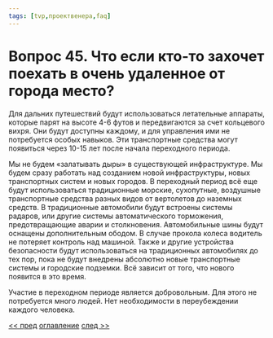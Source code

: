 ```yaml
---
tags: [tvp,проектвенера,faq]
---
```

# Вопрос 45. Что если кто-то захочет поехать в очень удаленное от города место?

Для дальних путешествий будут использоваться летательные аппараты, которые парят на высоте 4-6 футов и передвигаются за счет кольцевого вихря. Они будут доступны каждому, и для управления ими не потребуется особых навыков. Эти транспортные средства могут появиться через 10-15 лет после начала переходного периода.

Мы не будем «залатывать дыры» в существующей инфраструктуре. Мы будем сразу работать над созданием новой инфраструктуры, новых транспортных систем и новых городов. В переходный период всё еще будут использоваться традиционные морские, сухопутные, воздушные транспортные средства разных видов от вертолетов до наземных средств. В традиционные автомобили будут встроены системы радаров, или другие системы автоматического торможения, предотвращающие аварии и столкновения. Автомобильные шины будут оснащены дополнительным ободом. В случае прокола колеса водитель не потеряет контроль над машиной. Также и другие устройства безопасности будут использоваться на традиционных автомобилях до тех пор, пока не будут внедрены абсолютно новые транспортные системы и городские подземки. Всё зависит от того, что нового появится в это время.

Участие в переходном периоде является добровольным. Для этого не потребуется много людей. Нет необходимости в переубеждении каждого человека.

[<< пред](%D0%92%D0%BE%D0%BF%D1%80%D0%BE%D1%81%2044.%20%D0%A1%D0%BC%D0%BE%D0%B3%D1%83%D1%82%20%D0%BB%D0%B8%20%D0%BB%D1%8E%D0%B4%D0%B8%20%D0%B6%D0%B8%D1%82%D1%8C%20%D0%B2%D0%BD%D0%B5%20%D0%B3%D0%BE%D1%80%D0%BE%D0%B4%D0%BE%D0%B2.md) [оглавление](FAQ%20%D0%BF%D0%BE%20%D0%BF%D1%80%D0%BE%D0%B5%D0%BA%D1%82%D1%83%20%C2%AB%D0%92%D0%B5%D0%BD%D0%B5%D1%80%D0%B0%C2%BB.md) [след >>](%D0%92%D0%BE%D0%BF%D1%80%D0%BE%D1%81%2046.%20%D0%98%D0%BD%D1%82%D0%B5%D1%80%D0%B5%D1%81%D0%BD%D0%BE,%20%D1%87%D1%82%D0%BE%20%D0%B2%D1%8B%20%D0%B4%D1%83%D0%BC%D0%B0%D0%B5%D1%82%D0%B5%20%D0%BE%20%D0%BF%D1%80%D0%BE%D0%B1%D0%BB%D0%B5%D0%BC%D0%B5%20%D0%B0%D0%B2%D1%82%D0%BE%D0%BC%D0%BE%D0%B1%D0%B8%D0%BB%D1%8C%D0%BD%D1%8B%D1%85%20%D0%B0%D0%B2%D0%B0%D1%80%D0%B8%D0%B9.md)
